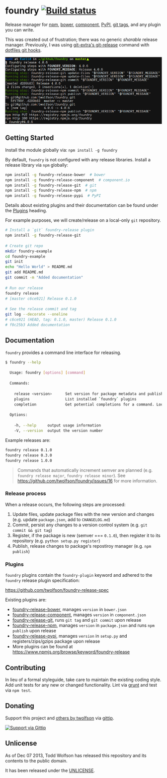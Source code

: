 # foundry [![Build status](https://travis-ci.org/twolfson/foundry.png?branch=master)](https://travis-ci.org/twolfson/foundry)

Release manager for [npm][], [bower][], [component][], [PyPI][], [git tags][], and any plugin you can write.

[npm]: http://npmjs.org/
[bower]: http://bower.io/
[component]: http://component.io/
[PyPI]: http://pypi.python.org/
[git tags]: http://git-scm.com/

This was created out of frustration; there was no generic *sharable* release manager. Previously, I was using [git-extra's git-release][] command with [dotfiles git hooks][].

[git-extra's git-release]: https://github.com/visionmedia/git-extras/blob/1.9.0/Readme.md#git-release
[dotfiles git hooks]: https://github.com/twolfson/dotfiles/tree/0.39.1/git-template-dir/hooks

![Example foundry-release](docs/foundry-release.png)

## Getting Started
Install the module globally via: `npm install -g foundry`

By default, `foundry` is not configured with any release libraries. Install a release library via `npm` globally:

```bash
npm install -g foundry-release-bower  # bower
npm install -g foundry-release-component  # component.io
npm install -g foundry-release-git  # git
npm install -g foundry-release-npm  # npm
npm install -g foundry-release-pypi  # PyPI
```

Details about existing plugins and their documentation can be found under the [Plugins](#plugins) heading.

For example purposes, we will create/release on a local-only `git` repository.

```bash
# Install a `git` foundry-release plugin
npm install -g foundry-release-git

# Create git repo
mkdir foundry-example
cd foundry-example
git init
echo "Hello World" > README.md
git add README.md
git commit -m "Added documentation"

# Run our release
foundry release
# [master c6ce921] Release 0.1.0

# See the release commit and tag
git log --decorate --oneline
# c6ce921 (HEAD, tag: 0.1.0, master) Release 0.1.0
# f0c25b3 Added documentation
```

## Documentation
`foundry` provides a command line interface for releasing.

```bash
$ foundry --help

  Usage: foundry [options] [command]

  Commands:

    release <version>      Set version for package metadata and publish to registries
    plugins                List installed `foundry` plugins
    completion             Get potential completions for a command. Looks for `COMP_CWORD`, `COMP_LINE`, `COMP_POINT`.

  Options:

    -h, --help     output usage information
    -V, --version  output the version number

```

Example releases are:

```bash
foundry release 0.1.0
foundry release 0.3.0
foundry release 1.0.0
```

> Commands that automatically increment semver are planned (e.g. `foundry release major`, `foundry release minor`). See https://github.com/twolfson/foundry/issues/16 for more information.

### Release process

When a release occurs, the following steps are processed:

1. Update files, update package files with the new version and changes (e.g. update `package.json`, add to `CHANGELOG.md`)
2. Commit, persist any changes to a version control system (e.g. `git commit && git tag`)
3. Register, if the package is new (semver === `0.1.0`), then register it to its repository (e.g. `python setup.py register`)
4. Publish, release changes to package's repostiroy manager (e.g. `npm publish`)

### Plugins
`foundry` plugins contain the `foundry-plugin` keyword and adhered to the `foundry` release plugin specification:

https://github.com/twolfson/foundry-release-spec

Existing plugins are:

- [foundry-release-bower][], manages `version` in `bower.json`
- [foundry-release-component][], manages `version` in `component.json`
- [foundry-release-git][], runs `git tag` and `git commit` upon release
- [foundry-release-npm][], manages `version` in `package.json` and runs `npm publish` upon release
- [foundry-release-pypi][], manages `version` in `setup.py` and registers/zips/gzips package upon release
- More plugins can be found at https://www.npmjs.org/browse/keyword/foundry-release

[foundry-release-bower]: https://github.com/twolfson/foundry-release-bower
[foundry-release-component]: https://github.com/twolfson/foundry-release-component
[foundry-release-git]: https://github.com/twolfson/foundry-release-git
[foundry-release-npm]: https://github.com/twolfson/foundry-release-npm
[foundry-release-pypi]: https://github.com/twolfson/foundry-release-pypi

## Contributing
In lieu of a formal styleguide, take care to maintain the existing coding style. Add unit tests for any new or changed functionality. Lint via [grunt](https://github.com/gruntjs/grunt) and test via `npm test`.

## Donating
Support this project and [others by twolfson][gittip] via [gittip][].

[![Support via Gittip][gittip-badge]][gittip]

[gittip-badge]: https://rawgithub.com/twolfson/gittip-badge/master/dist/gittip.png
[gittip]: https://www.gittip.com/twolfson/

## Unlicense
As of Dec 07 2013, Todd Wolfson has released this repository and its contents to the public domain.

It has been released under the [UNLICENSE][].

[UNLICENSE]: UNLICENSE
